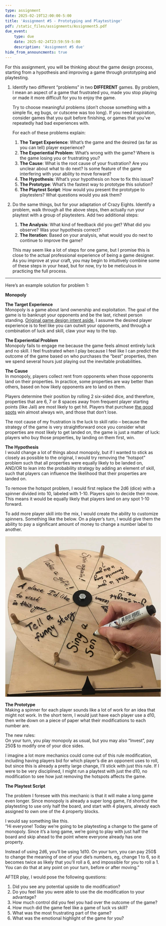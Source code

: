 ```yaml
---
type: assignment
date: 2025-02-19T12:00:00-5:00
title: 'Assignment #5 - Prototyping and Playtestinge'
pdf: /static_files/assignments/Assignment5.pdf
due_event: 
    type: due
    date: 2025-02-24T23:59:59-5:00
    description: 'Assignment #5 due'
hide_from_announcments: true
---
```


For this assignment, you will be thinking about the game design process, starting from a hypothesis and improving a game through prototyping and playtesting.

1. Identify two different “problems” in two **DIFFERENT** games. By problem, I mean an aspect of a game that frustrated you, made you stop playing or made it more difficult for you to enjoy the game.   
     
   Try to choose meaningful problems (don’t choose something with a simple fix, eg bugs, or cutscene was too long). If you need inspiration, consider games that you quit before finishing, or games that you’ve repeatedly had bad experiences with.

	For each of these problems explain:

	1. **The Target Experience**: What’s the game and the desired (as far as you can tell) player experience?  
	2. **The Experiential Problem**: What’s wrong with the game? Where is the game losing you or frustrating you?  
	3. **The Cause**: What is the root cause of your frustration? Are you unclear about what to do next? Is some feature of the game interfering with your ability to move forward?  
	4. **The Hypothesis**: What’s your hypothesis on how to fix this issue?  
	5. **The Prototype**: What’s the fastest way to prototype this solution?  
	6. **The Playtest Script**: How would you present the prototype to playtesters? What questions would you ask them?

2. Do the same things, but for your adaptation of Crazy Eights. Identify a problem, walk through all the above steps, then actually run your playtest with a group of playtesters. Add two additional steps:
   1. **The Analysis**: What kind of feedback did you get? What did you observe? Was your hypothesis correct?
   2. **The Iteration**: Based on your analysis, what would you do next to continue to improve the game?
	  
	This may seem like a lot of steps for one game, but I promise this is close to the actual professional experience of being a game designer. As you improve at your craft, you may begin to intuitively combine some of these steps in your head, but for now, try to be meticulous in practicing the full process.

---

Here’s an example solution for problem 1:

**Monopoly**

**The Target Experience**  
Monopoly is a game about land ownership and exploitation. The goal of the game is to bankrupt your opponents and be the last, richest person standing. [Original game design intent aside](https://en.wikipedia.org/wiki/History_of_Monopoly), I assume the desired player experience is to feel like you can outwit your opponents, and through a combination of luck and skill, claw your way to the top.

**The Experiential Problem**  
Monopoly fails to engage me because the game feels almost entirely luck and no skill. I feel frustrated when I play because I feel like I can predict the outcome of the game based on who purchases the “best” properties, then we spend several hours just playing out the inevitable probabilities. 

**The Cause**  
In monopoly, players collect rent from opponents when those opponents land on their properties. In practice, some properties are way better than others, based on how likely opponents are to land on them. 

Players determine their position by rolling 2 six-sided dice, and therefore, properties that are 6, 7 or 8 spaces away from frequent player starting points (like Jail) are most likely to get hit. Players that purchase [the good spots](https://gamerant.com/monopoly-best-properties/) win almost always win, and those that don’t lose. 

The root cause of my frustration is the luck to skill ratio – because the strategy of the game is very straightforward once you consider what properties are most likely to get landed on, the game is just a matter of luck: players who buy those properties, by landing on them first, win.

**The Hypothesis**  
I would change a lot of things about monopoly, but if I wanted to stick as closely as possible to the original, I would try removing the “hotspot” problem such that all properties were equally likely to be landed on, AND/OR to lean into the probability strategy by adding an element of skill, such that players can influence the likelihood that their properties are landed on.

To remove the hotspot problem, I would first replace the 2d6 (dice) with a spinner divided into 10, labeled with 1-10. Players spin to decide their move. This means it would be equally likely that players land on any spot 1-10 forward.

To add more player skill into the mix, I would create the ability to customize spinners. Something like the below. On a player’s turn, I would give them the ability to pay a significant amount of money to change a number label to another.

![](../_images/Assignment5Img.png)

**The Prototype**  
Making a spinner for each player sounds like a lot of work for an idea that might not work. In the short term, I would just have each player use a d10, then write down on a piece of paper what their modifications to each number are.

The new rules:  
On your turn, you play monopoly as usual, but you may also “Invest”, pay 250$ to modify one of your dice sides.

I imagine a lot more mechanics could come out of this rule modification, including having players bid for which player’s die an opponent uses to roll, but since this is already a pretty large change, I’ll stick with just this rule. If I were to be very disciplined, I might run a playtest with just the d10, no modification to see how just removing the hotspots affects the game.

**The Playtest Script**

The problem I foresee with this mechanic is that it will make a long game even longer. Since monopoly is already a super long game, I’d shortcut the playtesting to use only half the board, and start with 4 players, already each assigned to own one of the 4 property blocks.

I would say something like this.   
“Hi everyone\! Today we’re going to be playtesting a change to the game of monopoly. Since it’s a long game, we’re going to play with just half the board and skip ahead to the point where everyone already has one property. 

Instead of using 2d6, you’ll be using 1d10. On your turn, you can pay 250$ to change the meaning of one of your die’s numbers, eg, change 1 to 6, so it becomes twice as likely that you’ll roll a 6, and impossible for you to roll a 1\. You can do that at any point on your turn, before or after moving.”

AFTER play, I would pose the following questions:

1. Did you see any potential upside to die modification?  
2. Do you feel like you were able to use the die modification to your advantage?  
3. How much control did you feel you had over the outcome of the game?  
4. How much did the game feel like a game of luck vs skill?  
5. What was the most frustrating part of the game?  
6. What was the emotional highlight of the game for you?  
